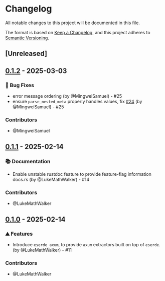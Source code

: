 # Changelog

All notable changes to this project will be documented in this file.

The format is based on [Keep a Changelog](https://keepachangelog.com/en/1.0.0/),
and this project adheres to [Semantic Versioning](https://semver.org/spec/v2.0.0.html).

## [Unreleased]

## [0.1.2](https://github.com/mainmatter/eserde/compare/eserde_axum-0.1.1...eserde_axum-0.1.2) - 2025-03-03


### 🐛 Bug Fixes
- error message ordering (by @MingweiSamuel) - #25
- ensure `parse_nested_meta` properly handles values, fix [#24](https://github.com/mainmatter/eserde/pull/24) (by @MingweiSamuel) - #25


### Contributors

* @MingweiSamuel

## [0.1.1](https://github.com/mainmatter/eserde/compare/eserde_axum-0.1.0...eserde_axum-0.1.1) - 2025-02-14


### 📚 Documentation
- Enable unstable rustdoc feature to provide feature-flag information docs.rs (by @LukeMathWalker) - #14


### Contributors

* @LukeMathWalker

## [0.1.0](https://github.com/mainmatter/eserde/releases/tag/eserde_axum-0.1.0) - 2025-02-14


### ⛰️ Features
- Introduce `eserde_axum`, to provide `axum` extractors built on top of `eserde`. (by @LukeMathWalker) - #11


### Contributors

* @LukeMathWalker
